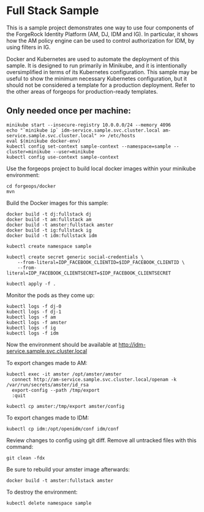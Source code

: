 # Full Stack Sample

This is a sample project demonstrates one way to use four components of the ForgeRock Identity Platform (AM, DJ, IDM and IG). In particular, it shows how the AM policy engine can be used to control authorization for IDM, by using filters in IG.

Docker and Kubernetes are used to automate the deployment of this sample. It is designed to run primarily in Minikube, and it is intentionally oversimplified in terms of its Kubernetes configuration. This sample may be useful to show the minimum necessary Kubernetes configuration, but it should not be considered a template for a production deployment. Refer to the other areas of forgeops for production-ready templates.

## Only needed once per machine:

    minikube start --insecure-registry 10.0.0.0/24 --memory 4096
    echo "`minikube ip` idm-service.sample.svc.cluster.local am-service.sample.svc.cluster.local" >> /etc/hosts
    eval $(minikube docker-env)
    kubectl config set-context sample-context --namespace=sample --cluster=minikube --user=minikube
    kubectl config use-context sample-context

Use the forgeops project to build local docker images within your minikube environment:

    cd forgeops/docker
    mvn

Build the Docker images for this sample:

    docker build -t dj:fullstack dj
    docker build -t am:fullstack am
    docker build -t amster:fullstack amster
    docker build -t ig:fullstack ig
    docker build -t idm:fullstack idm

    kubectl create namespace sample

    kubectl create secret generic social-credentials \
        --from-literal=IDP_FACEBOOK_CLIENTID=$IDP_FACEBOOK_CLIENTID \
        --from-literal=IDP_FACEBOOK_CLIENTSECRET=$IDP_FACEBOOK_CLIENTSECRET

    kubectl apply -f .

Monitor the pods as they come up:

    kubectl logs -f dj-0
    kubectl logs -f dj-1
    kubectl logs -f am
    kubectl logs -f amster
    kubectl logs -f ig
    kubectl logs -f idm

Now the environment should be available at http://idm-service.sample.svc.cluster.local

To export changes made to AM:

    kubectl exec -it amster /opt/amster/amster
      connect http://am-service.sample.svc.cluster.local/openam -k /var/run/secrets/amster/id_rsa
      export-config --path /tmp/export
      :quit

    kubectl cp amster:/tmp/export amster/config


To export changes made to IDM:

    kubectl cp idm:/opt/openidm/conf idm/conf

Review changes to config using git diff. Remove all untracked files with this command:

    git clean -fdx

Be sure to rebuild your amster image afterwards:

    docker build -t amster:fullstack amster

To destroy the environment:

    kubectl delete namespace sample

